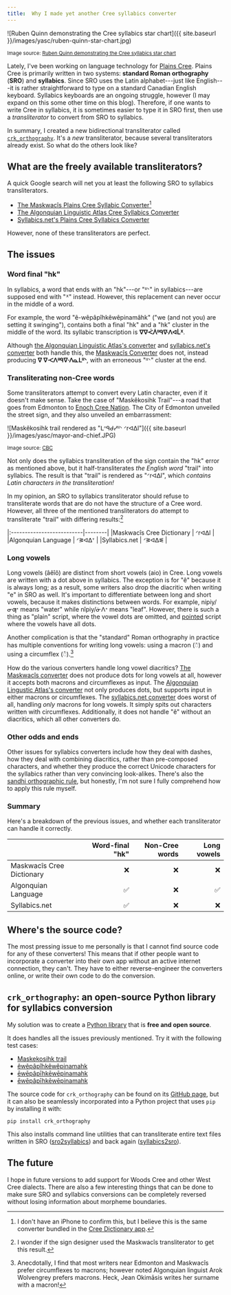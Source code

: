 ```yaml
---
title:  Why I made yet another Cree syllabics converter
---
```


![Ruben Quinn demonstrating the Cree syllabics star chart]({{ site.baseurl }}/images/yasc/ruben-quinn-star-chart.jpg)

<small> Image source: [Ruben Quinn demonstrating the Cree syllabics star chart](https://www.youtube.com/watch?v=_08Kxo424sg)</small>

Lately, I've been working on language technology for [Plains Cree].
Plains Cree is primarily written in two systems: **standard Roman
orthography** (**SRO**) and **syllabics**. Since SRO uses the Latin
alphabet---just like English---it is rather straightforward to type on
a standard Canadian English keyboard. Syllabics keyboards are an ongoing
struggle, however (I may expand on this some other time on this blog).
Therefore, if one wants to write Cree in syllabics, it is sometimes
easier to type it in SRO first, then use a *transliterator* to convert
from SRO to syllabics.

In summary, I created a new bidirectional transliterator called
[`crk_orthography`][repo]. It's a *new* transliterator, because several
transliterators already exist. So what do the others look like?

[Plains Cree]: https://en.wikipedia.org/wiki/Plains_Cree

What are the freely available transliterators?
----------------------------------------------

A quick Google search will net you at least the following SRO to
syllabics transliterators.

 - [The Maskwacîs Plains Cree Syllabic Converter][ocd][^1]
 - [The Algonquian Linguistic Atlas Cree Syllabics Converter][ala]
 - [Syllabics.net's Plains Cree Syllabics Converter][syl]

[ocd]: http://www.creedictionary.com/converter/maskwacis.php
[ala]: https://syllabics.atlas-ling.ca/
[syl]: http://www.syllabics.net/convert/plainscree

However, none of these transliterators are perfect.

[^1]: I don't have an iPhone to confirm this, but I believe this is the
    same converter bundled in the [Cree Dictionary
    app](http://www.creedictionary.com/software/index.php).

The issues
----------

### Word final "hk"

In syllabics, a word that ends with an "hk"---or "ᐦᐠ" in syllabics---are
supposed end with "ᕽ" instead. However, this replacement can never occur
in the middle of a word.

For example, the word "ê-wêpâpîhkêwêpinamâhk" ("we (and not you) are
setting it swinging"), contains both a final "hk" and a "hk" cluster in
the middle of the word. Its syllabic transcription is **ᐁᐍᐹᐲᐦᑫᐍᐱᐊᒫᕽ**.

Although [the Algonquian Linguistic Atlas's converter][ala] and
[syllabics.net's converter][syl] both handle this, the [Maskwacîs
Converter][ocd] does not, instead producing **ᐁ ᐁᐧᐸᐱᐦᑫᐁᐧᐱᓇᒪᐦᐠ**, with an
erroneous "ᐦᐠ" cluster at the end.


### Transliterating non-Cree words

Some transliterators attempt to convert every Latin character, even if
it doesn't make sense. Take the case of "Maskêkosihk Trail"---a road
that goes from Edmonton to [Enoch Cree Nation][enoch]. The City of
Edmonton unveiled the street sign, and they also unveiled an
embarrassment:

![Maskêkosihk trail rendered as "ᒪᐢᑫᑯᓯᐦᐠ  ᐟrᐊᐃl"]({{ site.baseurl }}/images/yasc/mayor-and-chief.JPG)

<small> Image source: [CBC](https://www.cbc.ca/news/canada/edmonton/renamed-maskekosihk-trail-part-of-city-s-ongoing-reconciliation-commitment-1.3446162)</small>

Not only does the syllabics transliteration of the sign contain the "hk"
error as mentioned above, but it half-transliterates *the English word*
"trail" into syllabics. The result is that "trail" is rendered as
"ᐟrᐊᐃl", which *contains Latin characters in the transliteration!*

In my opinion, an SRO to syllabics transliterator should refuse to
transliterate words that are do not have the structure of a Cree word.
However, all three of the mentioned transliterators do attempt to
transliterate "trail" with differing results:[^2]

|:--------------------------|--------|
|Maskwacîs Cree Dictionary  | ᐟrᐊᐃl  |
|Algonquian Language        | ᐟᕒᐊᐃᐪ  |
|Syllabics.net              | ᐟᕒᐊᐃᓬ  |


[enoch]: http://enochnation.ca/

[^2]: I wonder if the sign designer used the Maskwacîs transliterator to
    get this result.

### Long vowels

Long vowels (âêîô) are distinct from short vowels (aio) in Cree. Long
vowels are written with a dot above in syllabics. The exception is for
"ê" because it is always long; as a result, some writers also drop the
diacritic when writing "e" in SRO as well. It's important to differentiate
between long and short vowels, because it makes distinctions between
words. For example, nipiy/ᓂƣᕀ means "water" while nîpiy/ᓃᐱᕀ means
"leaf". However, there is such a thing as "plain" script, where the
vowel dots are omitted, and [pointed] script where the vowels have all
dots.

Another complication is that the "standard" Roman orthography in
practice has multiple conventions for writing long vowels: using
a macron (◌̄) and using a circumflex (◌̂).[^3]

How do the various converters handle long vowel diacritics? [The Maskwacîs
converter][ocd] does not produce dots for long vowels at all, however it
accepts both macrons and circumflexes as input. The [Algonquian Lingustic
Atlas's converter][ala] not only produces dots, but supports input in
either macrons or circumflexes. The [syllabics.net converter][syl] does
worst of all, handling *only* macrons for long vowels. It simply spits
out characters written with circumflexes. Additionally, it does not
handle "ê" without an diacritics, which all other converters do.


[pointed]: https://en.wikipedia.org/wiki/Canadian_Aboriginal_syllabics#Pointing

[^3]: Anecdotally, I find that most writers near Edmonton and Maskwacîs
    prefer circumflexes to macrons; however noted Algonquian linguist
    Arok Wolvengrey prefers macrons. Heck, Jean Okimāsis writes her
    surname with a macron!

### Other odds and ends

Other issues for syllabics converters include how they deal with dashes,
how they deal with combining diacritics, rather than pre-composed
characters, and whether they produce the correct Unicode characters for
the syllabics rather than very convincing look-alikes. There's also the
[sandhi orthographic rule][sandhi], but honestly, I'm not sure I fully
comprehend how to apply this rule myself.


[sandhi]: https://crk-orthography.readthedocs.io/en/stable/glossary.html#term-sandhi

### Summary

Here's a breakdown of the previous issues, and whether each
transliterator can handle it correctly.

|                           | Word-final "hk" | Non-Cree words | Long vowels |
|:--------------------------|----------------:|---------------:|------------:|
| Maskwacîs Cree Dictionary |        ❌       |       ❌       |     ❌      |
| Algonquian Language       |        ✅       |       ❌       |     ✅      |
| Syllabics.net             |        ✅       |       ❌       |     ❌      |


Where's the source code?
------------------------

The most pressing issue to me personally is that I cannot find source
code for any of these converters! This means that if other people  want
to incorporate a converter into their own app without an active internet
connection, they can't. They have to either reverse-engineer the
converters online, or write their own code to do the conversion.


`crk_orthography`: an open-source Python library for syllabics conversion
-----------------------------------------------------------------------

My solution was to create a [Python library][pypi] that is **free and
open source**.

It does handles all the issues previously mentioned. Try it with the
following test cases:

 - [Maskekosihk trail](https://crk-orthography-demo.herokuapp.com/#!sro:Maskekosihk%20trail)
 - [êwêpâpîhkêwêpinamahk](https://crk-orthography-demo.herokuapp.com/#!sro:êwêpâpîhkêwêpinamahk)
 - [ēwēpâpīhkēwēpinamahk](https://crk-orthography-demo.herokuapp.com/#!sro:ēwēpâpīhkēwēpinamahk)
 - [ēwēpâpīhkēwēpinamahk](https://crk-orthography-demo.herokuapp.com/#!sro:ewepapihkewepinamahk)

<!--
It can also convert from syllabics to SRO:

 - [ᒣᕒᐃᕀ](https://crk-orthography-demo.herokuapp.com/#!syl:ᒣᕒᐃᕀ)
 - [ᐁᑯᓯ](https://crk-orthography-demo.herokuapp.com/#!syl:ᐁᑯᓯ)

-->

The source code for `crk_orthography` can be found on its [GitHub
page][repo], but it can also be seamlessly incorporated into a Python
project that uses `pip` by installing it with:

    pip install crk_orthography

This also installs command line utilities that can transliterate
entire text files written in SRO ([sro2syllabics]) and back again
([syllabics2sro]).

[sro2syllabics]: https://github.com/eddieantonio/crk_orthography#sro2syllabics
[syllabics2sro]: https://github.com/eddieantonio/crk_orthography#syllabics2sro


The future
----------

I hope in future versions to add support for Woods Cree and other West
Cree dialects. There are also a few interesting things that can be done
to make sure SRO and syllabics conversions can be completely reversed
without losing information about morpheme boundaries.

[repo]: https://github.com/eddieantonio/crk_orthography
[pypi]: https://pypi.org/project/crk-orthography/
